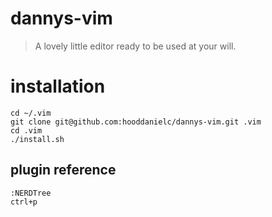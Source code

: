 # dannys-vim

> A lovely little editor ready to
> be used at your will.

# installation

```
cd ~/.vim
git clone git@github.com:hooddanielc/dannys-vim.git .vim
cd .vim
./install.sh
```

## plugin reference

```
:NERDTree
ctrl+p
```
